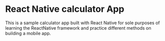 # React Native calculator App

This is a sample calculator app built with React Native for sole purposes of learning the ReactNative framework and practice different methods on building a mobile app.

